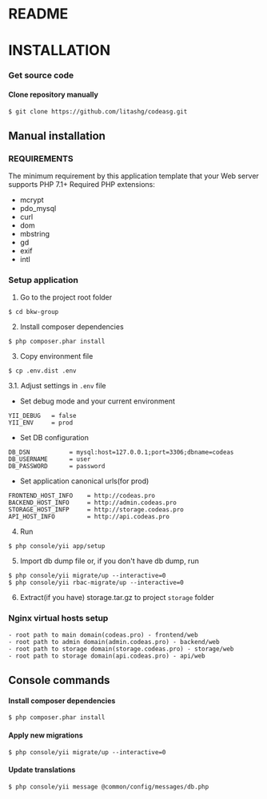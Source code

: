 # README #

# INSTALLATION

### Get source code

#### Clone repository manually
```
$ git clone https://github.com/litashg/codeasg.git
```

## Manual installation

### REQUIREMENTS
The minimum requirement by this application template that your Web server supports PHP 7.1+
Required PHP extensions:

- mcrypt
- pdo_mysql
- curl
- dom
- mbstring
- gd
- exif
- intl

### Setup application

1. Go to the project root folder 
```
$ cd bkw-group
```
2. Install composer dependencies
```
$ php composer.phar install
```
3. Copy environment file
```
$ cp .env.dist .env
```
3.1. Adjust settings in `.env` file

- Set debug mode and your current environment
```
YII_DEBUG   = false
YII_ENV     = prod
```

- Set DB configuration
```
DB_DSN           = mysql:host=127.0.0.1;port=3306;dbname=codeas
DB_USERNAME      = user
DB_PASSWORD      = password
```

- Set application canonical urls(for prod)
```
FRONTEND_HOST_INFO    = http://codeas.pro
BACKEND_HOST_INFO     = http://admin.codeas.pro
STORAGE_HOST_INFP     = http://storage.codeas.pro
API_HOST_INFO         = http://api.codeas.pro
```
4. Run
```
$ php console/yii app/setup
```
5. Import db dump file or, if you don't have db dump, run
```
$ php console/yii migrate/up --interactive=0
$ php console/yii rbac-migrate/up --interactive=0
```
 
6. Extract(if you have) storage.tar.gz to project `storage` folder

### Nginx virtual hosts setup
    - root path to main domain(codeas.pro) - frontend/web
    - root path to admin domain(admin.codeas.pro) - backend/web
    - root path to storage domain(storage.codeas.pro) - storage/web
    - root path to storage domain(api.codeas.pro) - api/web


## Console commands

#### Install composer dependencies
```
$ php composer.phar install
```

#### Apply new migrations
```
$ php console/yii migrate/up --interactive=0
```

#### Update translations
```
$ php console/yii message @common/config/messages/db.php
```
